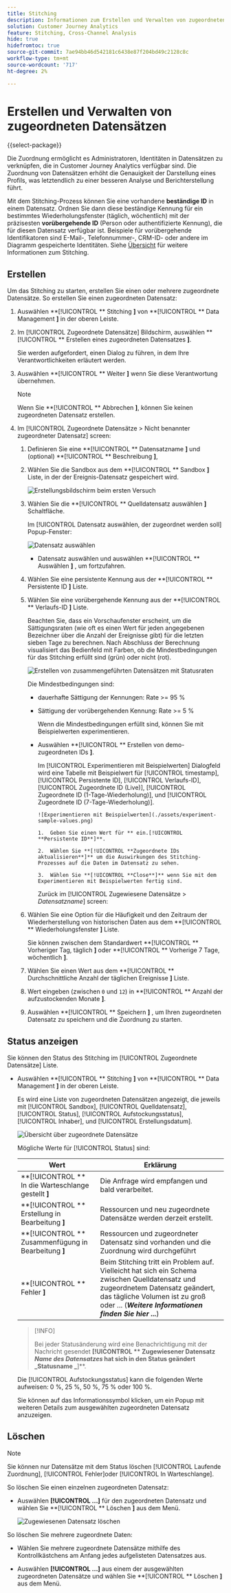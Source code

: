 ```yaml
---
title: Stitching
description: Informationen zum Erstellen und Verwalten von zugeordneten Datensätzen
solution: Customer Journey Analytics
feature: Stitching, Cross-Channel Analysis
hide: true
hidefromtoc: true
source-git-commit: 7ae94bb46d542181c6438e87f204bd49c2128c8c
workflow-type: tm+mt
source-wordcount: '717'
ht-degree: 2%

---
```


# Erstellen und Verwalten von zugeordneten Datensätzen

{{select-package}}

Die Zuordnung ermöglicht es Administratoren, Identitäten in Datensätzen zu verknüpfen, die in Customer Journey Analytics verfügbar sind. Die Zuordnung von Datensätzen erhöht die Genauigkeit der Darstellung eines Profils, was letztendlich zu einer besseren Analyse und Berichterstellung führt.

Mit dem Stitching-Prozess können Sie eine vorhandene **beständige ID** in einem Datensatz. Ordnen Sie dann diese beständige Kennung für ein bestimmtes Wiederholungsfenster (täglich, wöchentlich) mit der präzisesten **vorübergehende ID** (Person oder authentifizierte Kennung), die für diesen Datensatz verfügbar ist. Beispiele für vorübergehende Identifikatoren sind E-Mail-, Telefonnummer-, CRM-ID- oder andere im Diagramm gespeicherte Identitäten. Siehe [Übersicht](overview.md) für weitere Informationen zum Stitching.

## Erstellen

Um das Stitching zu starten, erstellen Sie einen oder mehrere zugeordnete Datensätze. So erstellen Sie einen zugeordneten Datensatz:

1. Auswählen **[!UICONTROL ** Stitching **]** von **[!UICONTROL ** Data Management **]** in der oberen Leiste.

2. Im [!UICONTROL Zugeordnete Datensätze] Bildschirm, auswählen **[!UICONTROL ** Erstellen eines zugeordneten Datensatzes **]**.

   Sie werden aufgefordert, einen Dialog zu führen, in dem Ihre Verantwortlichkeiten erläutert werden.

3. Auswählen **[!UICONTROL ** Weiter **]** wenn Sie diese Verantwortung übernehmen.

   >[!NOTE]
   >
   >    Wenn Sie **[!UICONTROL ** Abbrechen **]**, können Sie keinen zugeordneten Datensatz erstellen.

4. Im [!UICONTROL Zugeordnete Datensätze > Nicht benannter zugeordneter Datensatz] screen:

   1. Definieren Sie eine **[!UICONTROL ** Datensatzname **]** und (optional) **[!UICONTROL ** Beschreibung **]**,

   2. Wählen Sie die Sandbox aus dem **[!UICONTROL ** Sandbox **]** Liste, in der der Ereignis-Datensatz gespeichert wird.

      ![Erstellungsbildschirm beim ersten Versuch](./assets/create-initial.png)

   3. Wählen Sie die **[!UICONTROL ** Quelldatensatz auswählen **]** Schaltfläche.

      Im [!UICONTROL Datensatz auswählen, der zugeordnet werden soll] Popup-Fenster:

      ![Datensatz auswählen](./assets/select-one-dataset.png)

      - Datensatz auswählen und auswählen **[!UICONTROL ** Auswählen **]** , um fortzufahren.

   4. Wählen Sie eine persistente Kennung aus der **[!UICONTROL ** Persistente ID **]** Liste.

   5. Wählen Sie eine vorübergehende Kennung aus der **[!UICONTROL ** Verlaufs-ID **]** Liste.

      Beachten Sie, dass ein Vorschaufenster erscheint, um die Sättigungsraten (wie oft es einen Wert für jeden angegebenen Bezeichner über die Anzahl der Ereignisse gibt) für die letzten sieben Tage zu berechnen. Nach Abschluss der Berechnung visualisiert das Bedienfeld mit Farben, ob die Mindestbedingungen für das Stitching erfüllt sind (grün) oder nicht (rot).

      ![Erstellen von zusammengeführten Datensätzen mit Statusraten](./assets/create-before-experimenting.png)

      Die Mindestbedingungen sind:

      - dauerhafte Sättigung der Kennungen: Rate >= 95 %

      - Sättigung der vorübergehenden Kennung: Rate >= 5 %

        Wenn die Mindestbedingungen erfüllt sind, können Sie mit Beispielwerten experimentieren.

      - Auswählen **[!UICONTROL ** Erstellen von demo-zugeordneten IDs **]**.

        Im [!UICONTROL Experimentieren mit Beispielwerten] Dialogfeld wird eine Tabelle mit Beispielwert für [!UICONTROL timestamp], [!UICONTROL Persistente ID], [!UICONTROL Verlaufs-ID], [!UICONTROL Zugeordnete ID (Live)], [!UICONTROL Zugeordnete ID (1-Tage-Wiederholung)], und [!UICONTROL Zugeordnete ID (7-Tage-Wiederholung)].

            ![Experimentieren mit Beispielwerten](./assets/experiment-sample-values.png)
            
            1.  Geben Sie einen Wert für ** ein.[!UICONTROL **Persistente ID**]**.
            
            2.  Wählen Sie **[!UICONTROL **Zugeordnete IDs aktualisieren**]** um die Auswirkungen des Stitching-Prozesses auf die Daten im Datensatz zu sehen.
            
            3.  Wählen Sie **[!UICONTROL **Close**]** wenn Sie mit dem Experimentieren mit Beispielwerten fertig sind.
        

        Zurück im [!UICONTROL Zugewiesene Datensätze > _Datensatzname_] screen:

   6. Wählen Sie eine Option für die Häufigkeit und den Zeitraum der Wiederherstellung von historischen Daten aus dem **[!UICONTROL ** Wiederholungsfenster **]** Liste.

      Sie können zwischen dem Standardwert **[!UICONTROL ** Vorheriger Tag, täglich **]** oder **[!UICONTROL ** Vorherige 7 Tage, wöchentlich **]**.

   7. Wählen Sie einen Wert aus dem **[!UICONTROL ** Durchschnittliche Anzahl der täglichen Ereignisse **]** Liste.

   8. Wert eingeben (zwischen `0` und `12`) in **[!UICONTROL ** Anzahl der aufzustockenden Monate **]**.

   9. Auswählen **[!UICONTROL ** Speichern **]** , um Ihren zugeordneten Datensatz zu speichern und die Zuordnung zu starten.

## Status anzeigen

Sie können den Status des Stitching im [!UICONTROL Zugeordnete Datensätze] Liste.

- Auswählen **[!UICONTROL ** Stitching **]** von **[!UICONTROL ** Data Management **]** in der oberen Leiste.

  Es wird eine Liste von zugeordneten Datensätzen angezeigt, die jeweils mit [!UICONTROL Sandbox], [!UICONTROL Quelldatensatz], [!UICONTROL Status], [!UICONTROL Aufstockungsstatus], [!UICONTROL Inhaber], und [!UICONTROL Erstellungsdatum].

  ![Übersicht über zugeordnete Datensätze](./assets/overview-stitched-datasetts.png)

  Mögliche Werte für [!UICONTROL Status] sind:

  | Wert | Erklärung |
  |-----|-----|
  | **[!UICONTROL ** In die Warteschlange gestellt **]** | Die Anfrage wird empfangen und bald verarbeitet. |
  | **[!UICONTROL ** Erstellung in Bearbeitung **]** | Ressourcen und neu zugeordnete Datensätze werden derzeit erstellt. |
  | **[!UICONTROL ** Zusammenfügung in Bearbeitung **]** | Ressourcen und zugeordneter Datensatz sind vorhanden und die Zuordnung wird durchgeführt |
  | **[!UICONTROL ** Fehler **]** | Beim Stitching tritt ein Problem auf. Vielleicht hat sich ein Schema zwischen Quelldatensatz und zugeordnetem Datensatz geändert, das tägliche Volumen ist zu groß oder ... (_**Weitere Informationen finden Sie hier ...**_) |

  >[!INFO]
  >
  >    Bei jeder Statusänderung wird eine Benachrichtigung mit der Nachricht gesendet **[!UICONTROL ** Zugewiesener Datensatz _Name des Datensatzes_ hat sich in den Status geändert _Statusname _**]**.


  Die [!UICONTROL Aufstockungsstatus] kann die folgenden Werte aufweisen: 0 %, 25 %, 50 %, 75 % oder 100 %.

  Sie können auf das Informationssymbol klicken, um ein Popup mit weiteren Details zum ausgewählten zugeordneten Datensatz anzuzeigen.


## Löschen

>[!NOTE]
>
>Sie können nur Datensätze mit dem Status löschen [!UICONTROL Laufende Zuordnung], [!UICONTROL Fehler]oder [!UICONTROL In Warteschlange].


So löschen Sie einen einzelnen zugeordneten Datensatz:

- Auswählen **[!UICONTROL **...**]** für den zugeordneten Datensatz und wählen Sie **[!UICONTROL ** Löschen **]** aus dem Menü.

  ![Zugewiesenen Datensatz löschen](./assets/delete-stitched-dataset.png)

So löschen Sie mehrere zugeordnete Daten:

- Wählen Sie mehrere zugeordnete Datensätze mithilfe des Kontrollkästchens am Anfang jedes aufgelisteten Datensatzes aus.

- Auswählen **[!UICONTROL **...**]** aus einem der ausgewählten zugeordneten Datensätze und wählen Sie **[!UICONTROL ** Löschen **]** aus dem Menü.
